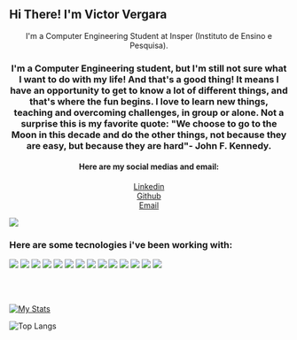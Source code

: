 <strong>
    <h2>Hi There! I'm Victor Vergara</h2>
</strong>

<p align="center">
    I'm a Computer Engineering Student at Insper (Instituto de Ensino e Pesquisa).
</p>

<h3 align="center">
    I'm a Computer Engineering student, but I'm still not sure what I want to do with my life! And that's a good thing! It means I have an opportunity to get to know a lot of different things, and that's where the fun begins. I love to learn new things, teaching and overcoming challenges, in group or alone.
    Not a surprise this is my favorite quote: "We choose to go to the Moon in this decade and do the other things, not because they are easy, but because they are hard"- John F. Kennedy.
</h3>

<h4 align="center">
    Here are my social medias and email:
</h4>

<p align='center'>
    <a href="https://www.linkedin.com/in/victor-vergara-arcoverde-de-albuquerque-cavalcanti-1a5b1616a">Linkedin</a>
    <br>
    <a href="https://github.com/VergaraC">Github</a>
    <br>
    <a href="mailto:vvergara@uol.com.br">Email</a>
</p>

<p align="center">
    
![](https://img.shields.io/github/followers/VergaraC?style=social)

</p>

<h3>
    Here are some tecnologies i've been working with:
</h3>

![](https://img.shields.io/badge/-Python-informational?style=for-the-badge&logo=python&color=000000)
![](https://img.shields.io/badge/-Java-informational?style=for-the-badge&logo=java&color=000000)
![](https://img.shields.io/badge/-React-informational?style=for-the-badge&logo=React&reactColor=white&color=000000)
![](https://img.shields.io/badge/-CSS-informational?style=for-the-badge&logo=css3&color=000000)
![](https://img.shields.io/badge/-MongoDB-informational?style=for-the-badge&logo=MongoDB&mongodbColor=white&color=000000)
![](https://img.shields.io/badge/-MySQL-informational?style=for-the-badge&logo=mySQL&color=000000)
![](https://img.shields.io/badge/-GitHub-informational?style=for-the-badge&logo=github&&color=000000)
![](https://img.shields.io/badge/-JavaScript-informational?style=for-the-badge&logo=JavaScript&color=000000)
![](https://img.shields.io/badge/-HTML-informational?style=for-the-badge&logo=html5&color=000000)
![](https://img.shields.io/badge/-VHDL-informational?style=for-the-badge&logo=VHDL&vhdlColor=white&color=000000)
![](https://img.shields.io/badge/-JupyterNotebook-informational?style=for-the-badge&logo=JupyterNotebook&jupyternotebookColor=white&color=000000)
![](https://img.shields.io/badge/-NodeJS-informational?style=for-the-badge&logo=NodeJS&nodedjsColor=green&color=000000)
![](https://img.shields.io/badge/-Arduino-informational?style=for-the-badge&logo=Arduino&arduinoColor=white&color=000000)
![](https://img.shields.io/badge/-Assembly-informational?style=for-the-badge&logo=Assembly&assemblyColor=white&color=000000)


<br />
<br />

[![My Stats](https://github-readme-stats.vercel.app/api?username=VergaraC&count_private=true&show_icons=true&theme=dracula&hide_border=true)](https://github.com/VergaraC/VergaraC)

![Top Langs](https://github-readme-stats.vercel.app/api/top-langs/?username=VergaraC&layout=compact&hide_border=true&theme=dracula)
